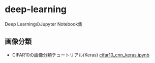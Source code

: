 # deep-learning
Deep LearningのJupyter Notebook集

## 画像分類
* CIFAR10の画像分類チュートリアル(Keras)
[cifar10_cnn_keras.ipynb](cifar10_cnn_keras.ipynb)
